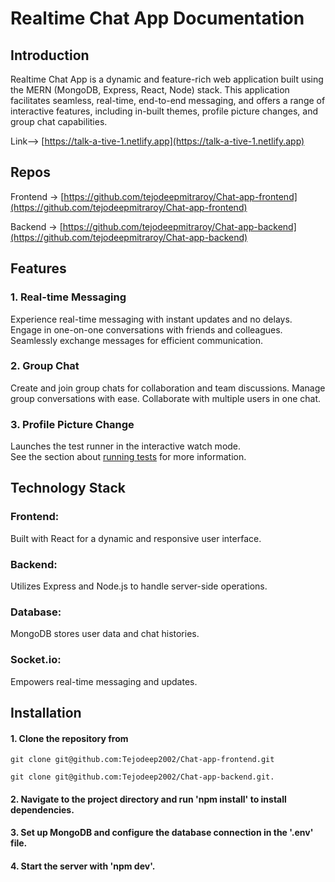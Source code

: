
# Realtime Chat App Documentation

## Introduction

Realtime Chat App is a dynamic and feature-rich web application built using the MERN (MongoDB, Express, React, Node) stack. This application facilitates seamless, real-time, end-to-end messaging, and offers a range of interactive features, including in-built themes, profile picture changes, and group chat capabilities.

Link--> [https://talk-a-tive-1.netlify.app](https://talk-a-tive-1.netlify.app)


## Repos

Frontend -> [https://github.com/tejodeepmitraroy/Chat-app-frontend](https://github.com/tejodeepmitraroy/Chat-app-frontend)

Backend -> [https://github.com/tejodeepmitraroy/Chat-app-backend](https://github.com/tejodeepmitraroy/Chat-app-backend)


## Features

### 1. Real-time Messaging

Experience real-time messaging with instant updates and no delays. Engage in one-on-one conversations with friends and colleagues. Seamlessly exchange messages for efficient communication.

### 2. Group Chat

Create and join group chats for collaboration and team discussions. Manage group conversations with ease. Collaborate with multiple users in one chat.

### 3. Profile Picture Change  

Launches the test runner in the interactive watch mode.\
See the section about [running tests](https://facebook.github.io/create-react-app/docs/running-tests) for more information.

## Technology Stack

### Frontend: 

Built with React for a dynamic and responsive user interface.

### Backend:

Utilizes Express and Node.js to handle server-side operations.

### Database: 

MongoDB stores user data and chat histories.

### Socket.io: 

Empowers real-time messaging and updates.

## Installation

#### 1. Clone the repository from 

`git clone git@github.com:Tejodeep2002/Chat-app-frontend.git`

`git clone git@github.com:Tejodeep2002/Chat-app-backend.git.`

#### 2. Navigate to the project directory and run 'npm install' to install dependencies.

#### 3. Set up MongoDB and configure the database connection in the '.env' file.

#### 4. Start the server with 'npm dev'.
